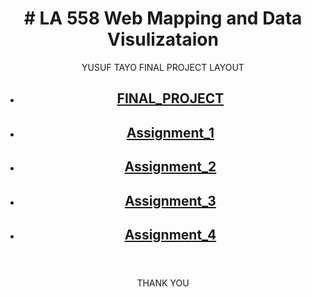 <!DOCTYPE html>
<head>
<style>
h1 {text-align: center;}
p {text-align: center;}
div {text-align: center;}
</style>
</head>

<body>
 
<h1># LA 558 Web Mapping and Data Visulizataion</h1> 


 <header>
<p>YUSUF TAYO FINAL PROJECT LAYOUT</p>


- <p><a href="https://tayoyusuf.github.io/LA558_2022_YUSUF/web/project.html"><h2>FINAL_PROJECT</h2></a>
 
 
- <p><a href="https://tayoyusuf.github.io/LA558_2022_YUSUF/web/assignment1.html"><h2>Assignment_1</h2></a> 
 
 
- <a href="https://tayoyusuf.github.io/LA558_2022_YUSUF/web/Assignment2b.html"><h2>Assignment_2</h2></a>  
 
 
- <a href="https://tayoyusuf.github.io/LA558_2022_YUSUF/web/Assignment_3/assignment3.html"><h2>Assignment_3</h2></a>
 
 

- <a href="https://tayoyusuf.github.io/LA558_2022_YUSUF/web/Assignment4.html"><h2>Assignment_4</h2></a>
 
  </header>
</p>
  </article>
</section>

<footer>
  <p>THANK YOU</p>
</footer>

</body>
</html>

